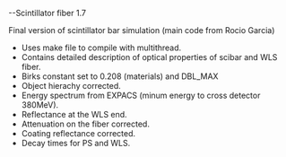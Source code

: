 --Scintillator fiber 1.7

Final version of scintillator bar simulation (main code from Rocio Garcia)

- Uses make file to compile with multithread.
- Contains detailed description of optical properties of scibar and WLS fiber.
- Birks constant set to 0.208 (materials) and DBL_MAX
- Object hierachy corrected.
- Energy spectrum from EXPACS (minum energy to cross detector 380MeV).
- Reflectance at the WLS end.
- Attenuation on the fiber corrected.
- Coating reflectance corrected.
- Decay times for PS and WLS.
